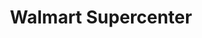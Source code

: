---
title: "Walmart Supercenter"
url: /miami/walmart-supercenter-west-flagler-street/
shop: Supermarkt
---